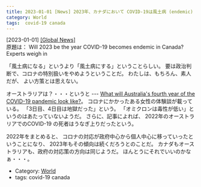 ```yaml
---
title: 2023-01-01 [News] 2023年、カナダにおいて COVID-19は風土病 (endemic) になるのだろうか？ ---だいじょうぶかしらん
category: World
tags:  covid-19 canada
---
```


[2023-01-01] [[Global News]](https://globalnews.ca/news/9370959/covid-endemic-2023-experts/?utm_source=pocket_saves)  
 原題は：
Will 2023 be the year COVID-19 becomes
endemic in Canada? Experts weigh in

 「風土病になる」というより「風土病にする」ということらしい。
要は政治判断で、コロナの特別扱いをやめようということだ。
わたしは、もちろん、素人だが、
よい方策とは思えない。

 オーストラリアは？・・・というと ---
[What will Australia's fourth year of the COVID-19 pandemic look like?](https://www.abc.net.au/news/2023-01-01/australia-covid-omicron-2023-deaths-hospitalisation-antiviral/101813248?utm_source=pocket_saves)。
コロナにかかったある女性の体験談が載っている。
「3日目、4日目は地獄だった」という。
「オミクロンは毒性が低い」というのはあたっていないようだ。
さらに、記事によれば、
2022年のオーストラリアでのCOVID-19 の死者はうなぎ上りだったという。

 2022年をまとめると、
コロナの対応が政府中心から個人中心に移っていったということになり、
2023年もその傾向は続くだろうとのことだ。
カナダもオーストラリアも、政府の対応策の方向は同じようだ。
ほんとうにそれでいいのかなぁ・・・。

- Category: [World](https://merapano.github.io/categories.html#World)
- tags:  covid-19 canada

